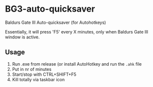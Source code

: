 # BG3-auto-quicksaver
Baldurs Gate III Auto-quicksaver (for Autohotkeys)

Essentially, it will press 'F5' every X minutes, only when Baldurs Gate III window is active.

## Usage

1. Run .exe from release (or install AutoHotkey and run the `.ahk` file
2. Put in nr of minutes
3. Start/stop with CTRL+SHIFT+F5
4. Kill totally via taskbar icon

